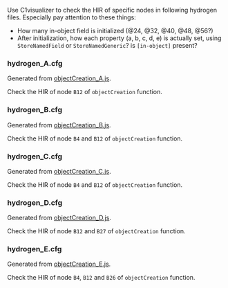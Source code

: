 Use C1visualizer to check the HIR of specific nodes in following hydrogen files.
Especially pay attention to these things:

* How many in-object field is initialized (@24, @32, @40, @48, @56?)
* After initialization, how each property (a, b, c, d, e) is actually set, using ```StoreNamedField``` or ```StoreNamedGeneric```? is ```[in-object]``` present?

### hydrogen_A.cfg

Generated from [objectCreation_A.js](./objectCreation_A.js).

Check the HIR of node ```B12``` of ```objectCreation``` function.

### hydrogen_B.cfg

Generated from [objectCreation_B.js](./objectCreation_B.js).

Check the HIR of node ```B4``` and ```B12``` of ```objectCreation``` function.

### hydrogen_C.cfg

Generated from [objectCreation_C.js](./objectCreation_C.js).

Check the HIR of node ```B4``` and ```B12``` of ```objectCreation``` function.

### hydrogen_D.cfg

Generated from [objectCreation_D.js](./objectCreation_D.js).

Check the HIR of node ```B12``` and ```B27``` of ```objectCreation``` function.

### hydrogen_E.cfg

Generated from [objectCreation_E.js](./objectCreation_E.js).

Check the HIR of node ```B4```, ```B12``` and ```B26``` of ```objectCreation``` function.
